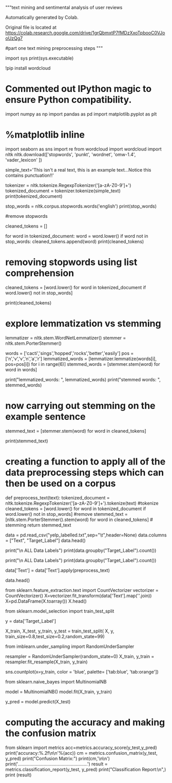 
"""text mining and sentimental analysis of user reviews

Automatically generated by Colab.

Original file is located at
    https://colab.research.google.com/drive/1grQbmxtP7fMDzXxoTpbooC0VJooUzQg7

#part one text mining
preprocessing steps
"""

import sys
print(sys.executable)

!pip install wordcloud

# Commented out IPython magic to ensure Python compatibility.
import numpy as np
import pandas as pd
import matplotlib.pyplot as plt
# %matplotlib inline
import seaborn as sns
import re
from wordcloud import wordcloud
import nltk
nltk.download(['stopwords',
               'punkt',
               'wordnet',
               'omw-1.4',
               'vader_lexicon'
               ])

simple_text='This isn\'t a real text, this is an example text...Notice this contains punctuation!!'

tokenizer = nltk.tokenize.RegexpTokenizer('[a-zA-Z0-9\']+')
tokenized_document = tokenizer.tokenize(simple_text)
print(tokenized_document)

stop_words = nltk.corpus.stopwords.words('english')
print(stop_words)

#remove stopwords

cleaned_tokens = []

for word in tokenized_document:
  word = word.lower()
  if word not in stop_words:
    cleaned_tokens.append(word)
  print(cleaned_tokens)

# removing stopwords using list comprehension

cleaned_tokens = [word.lower() for word in tokenized_document if word.lower() not in stop_words]

print(cleaned_tokens)

# explore lemmatization vs stemming

lemmatizer = nltk.stem.WordNetLemmatizer()
stemmer = nltk.stem.PorterStemmer()

words = ['cacti','sings','hopped','rocks','better','easily']
pos = ['n','v','v','n','a','r']
lemmatized_words = [lemmatizer.lemmatize(words[i], pos=pos[i]) for i in range(6)]
stemmed_words = [stemmer.stem(word) for word in words]

print("lemmatized_words: ", lemmatized_words)
print("stemmed words: ", stemmed_words)

# now carrying out stemming on the example sentence

stemmed_text = [stemmer.stem(word) for word in cleaned_tokens]

print(stemmed_text)

# creating a function to apply all of the data preprocessing steps which can then be used on a corpus

def preprocess_text(text):
  tokenized_document = nltk.tokenize.RegexpTokenizer('[a-zA-Z0-9\']+').tokenize(text) #tokenize
  cleaned_tokens = [word.lower() for word in tokenized_document if word.lower() not in stop_words] #remove
  stemmed_text = [nltk.stem.PorterStemmer().stem(word) for word in cleaned_tokens] # stemming
  return stemmed_text

data = pd.read_csv("yelp_labelled.txt",sep="\t",header=None)
data.columns = ["Text", "Target_Label"]
data.head()

print("\n ALL Data Labels")
print(data.groupby("Target_Label").count())

print("\n ALL Data Labels")
print(data.groupby("Target_Label").count())

data['Text'] = data['Text'].apply(preprocess_text)

data.head()

from sklearn.feature_extraction.text import CountVectorizer
vectorizer = CountVectorizer()
X=vectorizer.fit_transform(data['Text'].map(''.join))
X=pd.DataFrame(X.toarray())
X.head()

from sklearn.model_selection import train_test_split

y = data['Target_Label']

X_train, X_test, y_train, y_test = train_test_split(
   X, y, train_size=0.8,test_size=0.2,random_state=99)

from imblearn.under_sampling import RandomUnderSampler

resampler = RandomUnderSampler(random_state=0)
X_train, y_train = resampler.fit_resample(X_train, y_train)

sns.countplot(x=y_train, color = 'blue', palette= ['tab:blue', 'tab:orange'])

from sklearn.naive_bayes import MultinomialNB

model = MultinomialNB()
model.fit(X_train, y_train)

y_pred = model.predict(X_test)

# computing the accuracy and making the confusion matrix
from sklearn import metrics
acc=metrics.accuracy_score(y_test,y_pred)
print('accuracy:%.2f\n\n'%(acc))
cm = metrics.confusion_matrix(y_test, y_pred)
print("Confusion Matrix:")
print(cm,'\n\n')
print('......................................................')
result = metrics.classification_report(y_test, y_pred)
print("Classification Report:\n",)
print (result)
